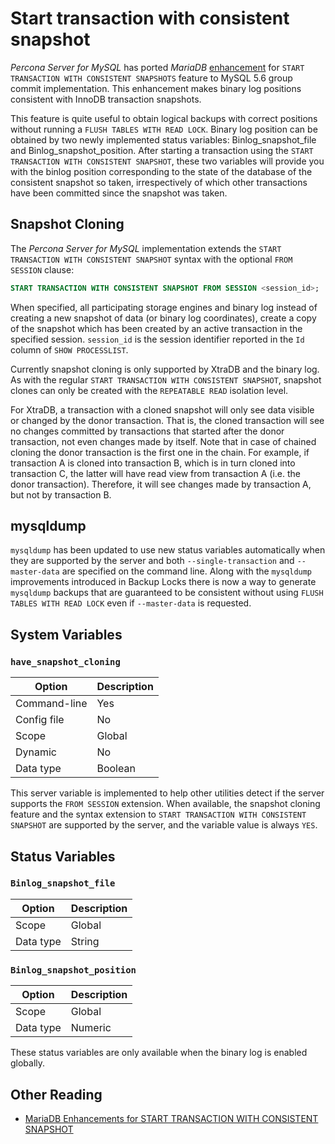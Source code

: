 # Start transaction with consistent snapshot

*Percona Server for MySQL* has ported *MariaDB* [enhancement](https://mariadb.com/kb/en/enhancements-for-start-transaction-with-consistent/) for `START TRANSACTION WITH CONSISTENT SNAPSHOTS` feature to MySQL 5.6 group commit implementation. This enhancement makes binary log positions consistent with InnoDB transaction snapshots.

This feature is quite useful to obtain logical backups with correct positions without running a `FLUSH TABLES WITH READ LOCK`. Binary log position can be obtained by two newly implemented status variables: Binlog_snapshot_file and Binlog_snapshot_position. After starting a transaction using the `START TRANSACTION WITH CONSISTENT SNAPSHOT`, these two variables will provide you with the binlog position corresponding to the state of the database of the consistent snapshot so taken, irrespectively of which other transactions have been committed since the snapshot was taken.

## Snapshot Cloning

The *Percona Server for MySQL* implementation extends the `START TRANSACTION WITH CONSISTENT SNAPSHOT` syntax with the optional `FROM SESSION` clause:

```sql
START TRANSACTION WITH CONSISTENT SNAPSHOT FROM SESSION <session_id>;
```

When specified, all participating storage engines and binary log instead of creating a new snapshot of data (or binary log coordinates), create a copy of the snapshot which has been created by an active transaction in the specified session. `session_id` is the session identifier reported in the `Id` column of `SHOW PROCESSLIST`.

Currently snapshot cloning is only supported by XtraDB and the binary log. As with the regular `START TRANSACTION WITH CONSISTENT SNAPSHOT`, snapshot clones can only be created with the `REPEATABLE READ` isolation level.

For XtraDB, a transaction with a cloned snapshot will only see data visible or changed by the donor transaction. That is, the cloned transaction will see no changes committed by transactions that started after the donor transaction, not even changes made by itself. Note that in case of chained cloning the donor transaction is the first one in the chain. For example, if transaction A is cloned into transaction B, which is in turn cloned into transaction C, the latter will have read view from transaction A (i.e. the donor transaction). Therefore, it will see changes made by transaction A, but not by transaction B.

## mysqldump

`mysqldump` has been updated to use new status variables automatically when they are supported by the server and both `--single-transaction` and `--master-data` are specified on the command line. Along with the `mysqldump` improvements introduced in Backup Locks there is now a way to generate `mysqldump` backups that are guaranteed to be consistent without using `FLUSH TABLES WITH READ LOCK` even if `--master-data` is requested.

## System Variables

### `have_snapshot_cloning`

| Option       | Description |
|--------------|-------------|
| Command-line | Yes         |
| Config file  | No          |
| Scope        | Global      |
| Dynamic      | No          |
| Data type    | Boolean     |

This server variable is implemented to help other utilities detect if the server supports the `FROM SESSION` extension. When available, the snapshot cloning feature and the syntax extension to `START TRANSACTION WITH CONSISTENT SNAPSHOT` are supported by the server, and the variable value is always `YES`.

## Status Variables

### `Binlog_snapshot_file`

| Option    | Description |
|-----------|-------------|
| Scope     | Global      |
| Data type | String      |

### `Binlog_snapshot_position`

| Option    | Description |
|-----------|-------------|
| Scope     | Global      |
| Data type | Numeric     |

These status variables are only available when the binary log is enabled globally.

## Other Reading


* [MariaDB Enhancements for START TRANSACTION WITH CONSISTENT SNAPSHOT](https://mariadb.com/kb/en/enhancements-for-start-transaction-with-consistent/)
